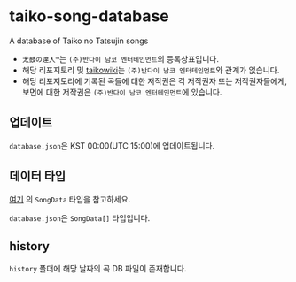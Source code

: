 # taiko-song-database
A database of Taiko no Tatsujin songs

- `太鼓の達人™`는 `(주)반다이 남코 엔터테인먼트`의 등록상표입니다.
- 해당 리포지토리 및 [taikowiki](https://github.com/taikowiki)는 `(주)반다이 남코 엔터테인먼트`와 관계가 없습니다.
- 해당 리포지토리에 기록된 곡들에 대한 저작권은 각 저작권자 또는 저작권자들에게, 보면에 대한 저작권은 `(주)반다이 남코 엔터테인먼트`에 있습니다.

## 업데이트
`database.json`은 KST 00:00(UTC 15:00)에 업데이트됩니다.

## 데이터 타입
[여기](https://github.com/taikowiki/taikowiki-svelte/blob/main/src/lib/module/common/song/types.ts) 의 `SongData` 타입을 참고하세요.

`database.json`은 `SongData[]` 타입입니다.

## history

`history` 폴더에 해당 날짜의 곡 DB 파일이 존재합니다.
